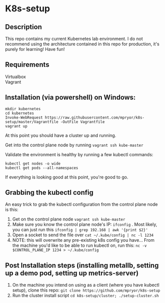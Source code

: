 # K8s-setup

## Description

This repo contains my current Kubernetes lab environment. I do not recommend using the architecture contained in this repo for production, it's purely for learning! Have fun!

## Requirements

Virtualbox  
Vagrant

## Installation (via powershell) on Windows:

```
mkdir kubernetes
cd kubernetes
Invoke-WebRequest https://raw.githubusercontent.com/mpryor/k8s-setup/master/Vagrantfile -OutFile Vagrantfile
vagrant up
```

At this point you should have a cluster up and running.

Get into the control plane node by running `vagrant ssh kube-master`

Validate the environment is healthy by running a few kubectl commands:

```
kubectl get nodes -o wide
kubectl get pods --all-namespaces
```

If everything is looking good at this point, you're good to go.

## Grabbing the kubectl config 

An easy trick to grab the kubectl configuration from the control plane node is this:

1. Get on the control plane node `vagrant ssh kube-master`
2. Make sure you know the control plane node's IP: `ifconfig` . Most likely, you can just run this `ifconfig | grep 192.168 | awk '{print $2}'`
3. Open a socket to send the file over `cat ~/.kube/config | nc -l 1234`
4. NOTE: this will overwrite any pre-existing k8s config you have... From the machine you'd like to be able to run kubectl on, run this: `nc -v $CONTROL_PLANE_IP 1234 > ~/.kube/config` 

## Post Installation steps (installing metallb, setting up a demo pod, setting up metrics-server)
1. On the machine you intend on using as a client (where you have kubectl setup), clone this repo: `git clone https://github.com/mpryor/k8s-setup`
2. Run the cluster install script `cd k8s-setup/cluster; ./setup-cluster.sh`

